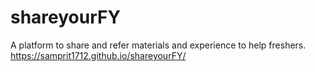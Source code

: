 # shareyourFY
A platform to share and refer materials and experience to help freshers.
https://samprit1712.github.io/shareyourFY/
